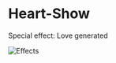# Heart-Show
 Special effect: Love generated

![Effects](https://img1.imgtp.com/2022/11/07/TCH3zSBt.png)